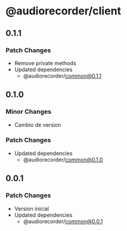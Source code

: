 # @audiorecorder/client

## 0.1.1

### Patch Changes

- Remove private methods
- Updated dependencies
  - @audiorecorder/common@0.1.1

## 0.1.0

### Minor Changes

- Cambio de version

### Patch Changes

- Updated dependencies
  - @audiorecorder/common@0.1.0

## 0.0.1

### Patch Changes

- Version inicial
- Updated dependencies
  - @audiorecorder/common@0.0.1
